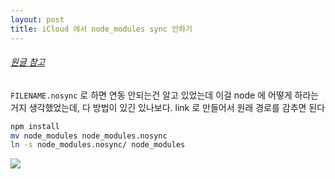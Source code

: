 ```yaml
---
layout: post
title: iCloud 에서 node_modules sync 안하기
---
```


###### [원글 참고](https://davidsword.ca/development/prevent-icloud-syncing-node_modules-folder/)

`FILENAME.nosync` 로 하면 연동 안되는건 알고 있었는데 이걸 node 에 어떻게 하라는거지 생각했었는데, 다 방법이 있긴 있나보다.
link 로 만들어서 원래 경로를 감추면 된다

```bash
npm install
mv node_modules node_modules.nosync
ln -s node_modules.nosync/ node_modules
```

![](![](2018-12-07-00-30-31.png))